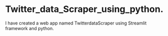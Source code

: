 # Twitter_data_Scraper_using_python.
I have created a web app named TwitterdataScraper using Streamlit framework and python.
